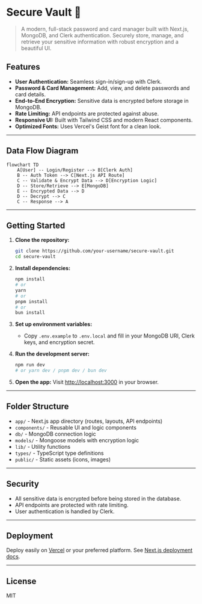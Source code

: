 # Secure Vault 🔐

> A modern, full-stack password and card manager built with Next.js, MongoDB, and Clerk authentication. Securely store, manage, and retrieve your sensitive information with robust encryption and a beautiful UI.

## Features

- **User Authentication:** Seamless sign-in/sign-up with Clerk.
- **Password & Card Management:** Add, view, and delete passwords and card details.
- **End-to-End Encryption:** Sensitive data is encrypted before storage in MongoDB.
- **Rate Limiting:** API endpoints are protected against abuse.
- **Responsive UI:** Built with Tailwind CSS and modern React components.
- **Optimized Fonts:** Uses Vercel's Geist font for a clean look.

---

## Data Flow Diagram

```mermaid
flowchart TD
    A[User] -- Login/Register --> B[Clerk Auth]
    B -- Auth Token --> C[Next.js API Route]
    C -- Validate & Encrypt Data --> D[Encryption Logic]
    D -- Store/Retrieve --> E[MongoDB]
    E -- Encrypted Data --> D
    D -- Decrypt --> C
    C -- Response --> A
```

---

## Getting Started

1. **Clone the repository:**

   ```bash
   git clone https://github.com/your-username/secure-vault.git
   cd secure-vault
   ```

2. **Install dependencies:**

   ```bash
   npm install
   # or
   yarn
   # or
   pnpm install
   # or
   bun install
   ```

3. **Set up environment variables:**

   - Copy `.env.example` to `.env.local` and fill in your MongoDB URI, Clerk keys, and encryption secret.

4. **Run the development server:**

   ```bash
   npm run dev
   # or yarn dev / pnpm dev / bun dev
   ```

5. **Open the app:**
   Visit [http://localhost:3000](http://localhost:3000) in your browser.

---

## Folder Structure

- `app/` - Next.js app directory (routes, layouts, API endpoints)
- `components/` - Reusable UI and logic components
- `db/` - MongoDB connection logic
- `models/` - Mongoose models with encryption logic
- `lib/` - Utility functions
- `types/` - TypeScript type definitions
- `public/` - Static assets (icons, images)

---

## Security

- All sensitive data is encrypted before being stored in the database.
- API endpoints are protected with rate limiting.
- User authentication is handled by Clerk.

---

## Deployment

Deploy easily on [Vercel](https://vercel.com/) or your preferred platform. See [Next.js deployment docs](https://nextjs.org/docs/app/building-your-application/deploying).

---

## License

MIT
